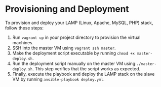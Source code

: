# Provisioning and Deployment

To provision and deploy your LAMP (Linux, Apache, MySQL, PHP) stack, follow these steps:

1. Run `vagrant up` in your project directory to provision the virtual machines.
2. SSH into the master VM using `vagrant ssh master`.
3. Make the deployment script executable by running `chmod +x master-deploy.sh`.
4. Run the deployment script manually on the master VM using `./master-deploy.sh`. This step verifies that the script works as expected.
5. Finally, execute the playbook and deploy the LAMP stack on the slave VM by running `ansible-playbook deploy.yml`.

